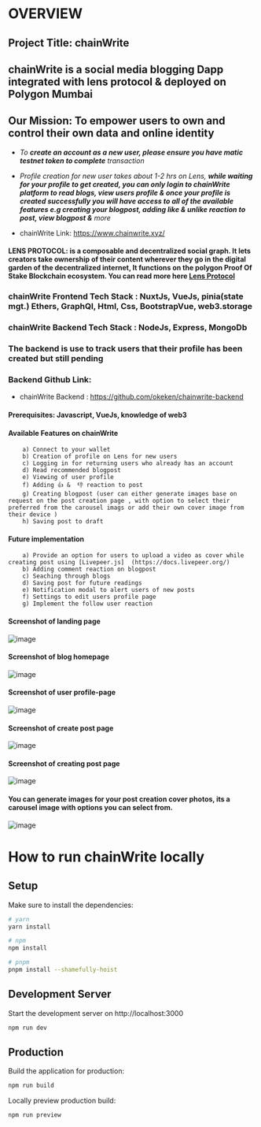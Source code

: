 # **OVERVIEW**

## Project Title: chainWrite

## chainWrite is a social media blogging Dapp integrated with lens protocol & deployed on Polygon Mumbai

## Our Mission: To empower users to own and control their own data and online identity

 - *To **create an account as a new user, please ensure you have matic testnet token to complete** transaction*

 - *Profile creation for new user takes about 1-2 hrs on Lens, **while waiting for your profile to get created, you can only login to chainWrite platform to read blogs, view users profile & once your profile is created successfully you will have access to all of the available features e.g creating your blogpost, adding like & unlike reaction to post, view blogpost &** more*

- chainWrite Link: https://www.chainwrite.xyz/

#### LENS PROTOCOL: is a composable and decentralized social graph. It lets creators take ownership of their content wherever they go in the digital garden of the decentralized internet, It functions on the polygon Proof Of Stake Blockchain ecosystem. You can read more here [Lens Protocol](https://www.lens.dev/)

### chainWrite Frontend Tech Stack : NuxtJs, VueJs, pinia(state mgt.) Ethers, GraphQl, Html, Css, BootstrapVue, web3.storage

### chainWrite Backend Tech Stack : NodeJs, Express, MongoDb
### The backend is use to track users that their profile has been created but still pending
### Backend Github Link: 
- chainWrite Backend : https://github.com/okeken/chainwrite-backend

#### Prerequisites: Javascript, VueJs, knowledge of web3

#### Available Features on chainWrite
        a) Connect to your wallet
        b) Creation of profile on Lens for new users
        c) Logging in for returning users who already has an account
        d) Read recommended blogpost
        e) Viewing of user profile
        f) Adding 👍 &  👎 reaction to post
        g) Creating blogpost (user can either generate images base on request on the post creation page , with option to select their preferred from the carousel imags or add their own cover image from their device ) 
        h) Saving post to draft

#### Future implementation
        a) Provide an option for users to upload a video as cover while creating post using [Livepeer.js]  (https://docs.livepeer.org/)
        b) Adding comment reaction on blogpost
        c) Seaching through blogs
        d) Saving post for future readings
        e) Notification modal to alert users of new posts
        f) Settings to edit users profile page
        g) Implement the follow user reaction
       
        
#### Screenshot of landing page
![image](./images/homepage.png "landing page")

#### Screenshot of blog homepage
![image](./images/blogpage.JPG "blog homepage")

#### Screenshot of user profile-page
![image](./images/profile.png "profile page")

#### Screenshot of create post page
![image](./images/createPost.png "post page")

#### Screenshot of creating post page
![image](./images/signingT.JPG "post page")

#### You can generate images for your post creation cover photos, its a carousel image with options you can select from.
![image](./images/generateImg.JPG "post page")


# How to run chainWrite locally

## Setup

Make sure to install the dependencies:

```bash
# yarn
yarn install

# npm
npm install

# pnpm
pnpm install --shamefully-hoist
```

## Development Server

Start the development server on http://localhost:3000

```bash
npm run dev
```

## Production

Build the application for production:

```bash
npm run build
```

Locally preview production build:

```bash
npm run preview
```

